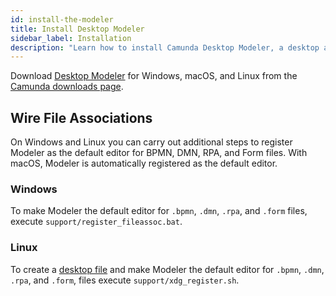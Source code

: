 ```yaml
---
id: install-the-modeler
title: Install Desktop Modeler
sidebar_label: Installation
description: "Learn how to install Camunda Desktop Modeler, a desktop application for modeling BPMN, DMN, and Forms and support building executable diagrams with Camunda."
---
```


Download [Desktop Modeler](./index.md) for Windows, macOS, and Linux from the [Camunda downloads page](https://camunda.com/download/modeler/).

## Wire File Associations

On Windows and Linux you can carry out additional steps to register Modeler as the default editor for BPMN, DMN, RPA, and Form files. With macOS, Modeler is automatically registered as the default editor.

### Windows

To make Modeler the default editor for `.bpmn`, `.dmn`, `.rpa`, and `.form` files, execute `support/register_fileassoc.bat`.

### Linux

To create a [desktop file](https://specifications.freedesktop.org/desktop-entry-spec/latest/) and make Modeler the default editor for `.bpmn`, `.dmn`, `.rpa`, and `.form`, files execute `support/xdg_register.sh`.
